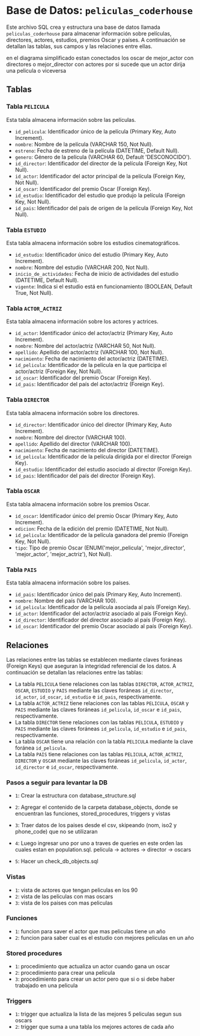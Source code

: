 ﻿# Base de Datos: `peliculas_coderhouse`

Este archivo SQL crea y estructura una base de datos llamada `peliculas_coderhouse` para almacenar información sobre películas, directores, actores, estudios, premios Oscar y países. A continuación se detallan las tablas, sus campos y las relaciones entre ellas.

en el diagrama simplificado estan conectados los oscar de mejor_actor con directores o mejor_director con actores por si sucede que
un actor dirija una pelicula o viceversa

## Tablas

### Tabla `PELICULA`

Esta tabla almacena información sobre las películas.

- `id_pelicula`: Identificador único de la película (Primary Key, Auto Increment).
- `nombre`: Nombre de la película (VARCHAR 150, Not Null).
- `estreno`: Fecha de estreno de la película (DATETIME, Default Null).
- `genero`: Género de la película (VARCHAR 60, Default 'DESCONOCIDO').
- `id_director`: Identificador del director de la película (Foreign Key, Not Null).
- `id_actor`: Identificador del actor principal de la película (Foreign Key, Not Null).
- `id_oscar`: Identificador del premio Oscar (Foreign Key).
- `id_estudio`: Identificador del estudio que produjo la película (Foreign Key, Not Null).
- `id_pais`: Identificador del país de origen de la película (Foreign Key, Not Null).

### Tabla `ESTUDIO`

Esta tabla almacena información sobre los estudios cinematográficos.

- `id_estudio`: Identificador único del estudio (Primary Key, Auto Increment).
- `nombre`: Nombre del estudio (VARCHAR 200, Not Null).
- `inicio_de_actividades`: Fecha de inicio de actividades del estudio (DATETIME, Default Null).
- `vigente`: Indica si el estudio está en funcionamiento (BOOLEAN, Default True, Not Null).

### Tabla `ACTOR_ACTRIZ`

Esta tabla almacena información sobre los actores y actrices.

- `id_actor`: Identificador único del actor/actriz (Primary Key, Auto Increment).
- `nombre`: Nombre del actor/actriz (VARCHAR 50, Not Null).
- `apellido`: Apellido del actor/actriz (VARCHAR 100, Not Null).
- `nacimiento`: Fecha de nacimiento del actor/actriz (DATETIME).
- `id_pelicula`: Identificador de la película en la que participa el actor/actriz (Foreign Key, Not Null).
- `id_oscar`: Identificador del premio Oscar (Foreign Key).
- `id_pais`: Identificador del país del actor/actriz (Foreign Key).

### Tabla `DIRECTOR`

Esta tabla almacena información sobre los directores.

- `id_director`: Identificador único del director (Primary Key, Auto Increment).
- `nombre`: Nombre del director (VARCHAR 100).
- `apellido`: Apellido del director (VARCHAR 100).
- `nacimiento`: Fecha de nacimiento del director (DATETIME).
- `id_pelicula`: Identificador de la película dirigida por el director (Foreign Key).
- `id_estudio`: Identificador del estudio asociado al director (Foreign Key).
- `id_pais`: Identificador del país del director (Foreign Key).

### Tabla `OSCAR`

Esta tabla almacena información sobre los premios Oscar.

- `id_oscar`: Identificador único del premio Oscar (Primary Key, Auto Increment).
- `edicion`: Fecha de la edición del premio (DATETIME, Not Null).
- `id_pelicula`: Identificador de la película ganadora del premio (Foreign Key, Not Null).
- `tipo`: Tipo de premio Oscar (ENUM('mejor_pelicula', 'mejor_director', 'mejor_actor', 'mejor_actriz'), Not Null).

### Tabla `PAIS`

Esta tabla almacena información sobre los países.

- `id_pais`: Identificador único del país (Primary Key, Auto Increment).
- `nombre`: Nombre del país (VARCHAR 100).
- `id_pelicula`: Identificador de la película asociada al país (Foreign Key).
- `id_actor`: Identificador del actor/actriz asociado al país (Foreign Key).
- `id_director`: Identificador del director asociado al país (Foreign Key).
- `id_oscar`: Identificador del premio Oscar asociado al país (Foreign Key).

## Relaciones

Las relaciones entre las tablas se establecen mediante claves foráneas (Foreign Keys) que aseguran la integridad referencial de los datos. A continuación se detallan las relaciones entre las tablas:

- La tabla `PELICULA` tiene relaciones con las tablas `DIRECTOR`, `ACTOR_ACTRIZ`, `OSCAR`, `ESTUDIO` y `PAIS` mediante las claves foráneas `id_director`, `id_actor`, `id_oscar`, `id_estudio` e `id_pais`, respectivamente.
- La tabla `ACTOR_ACTRIZ` tiene relaciones con las tablas `PELICULA`, `OSCAR` y `PAIS` mediante las claves foráneas `id_pelicula`, `id_oscar` e `id_pais`, respectivamente.
- La tabla `DIRECTOR` tiene relaciones con las tablas `PELICULA`, `ESTUDIO` y `PAIS` mediante las claves foráneas `id_pelicula`, `id_estudio` e `id_pais`, respectivamente.
- La tabla `OSCAR` tiene una relación con la tabla `PELICULA` mediante la clave foránea `id_pelicula`.
- La tabla `PAIS` tiene relaciones con las tablas `PELICULA`, `ACTOR_ACTRIZ`, `DIRECTOR` y `OSCAR` mediante las claves foráneas `id_pelicula`, `id_actor`, `id_director` e `id_oscar`, respectivamente.

### Pasos a seguir para levantar la DB

- `1`: Crear la estructura con database_structure.sql
- `2`: Agregar el contenido de la carpeta database_objects, donde se encuentran las funciones, stored_procedures, triggers y vistas

- `3`: Traer datos de los paises desde el csv, skipeando (nom, iso2 y phone_code) que no se utilizaran

- `4`: Luego ingresar uno por uno a traves de queries en este orden las cuales estan en population.sql. pelicula -> actores -> director -> oscars

- `5`: Hacer un check_db_objects.sql

### Vistas

- `1`: vista de actores que tengan peliculas en los 90
- `2`: vista de las peliculas con mas oscars
- `3`: vista de los paises con mas peliculas

### Funciones

- `1`: funcion para saver el actor que mas peliculas tiene un año
- `2`: funcion para saber cual es el estudio con mejores peliculas en un año

### Stored procedures

- `1`: procedimiento que actualiza un actor cuando gana un oscar
- `2`: procedimiento para crear una pelicula
- `3`: procedimiento para crear un actor pero que si o si debe haber trabajado en una pelicula

### Triggers

- `1`: trigger que actualiza la lista de las mejores 5 peliculas segun sus oscars
- `2`: trigger que suma a una tabla los mejores actores de cada año
